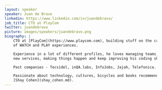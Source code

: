 ```yaml
---
layout: speaker
speaker: Juan de Bravo
linkedin: https://www.linkedin.com/in/juandebravo/
job_title: CTO at PlayCom
twitter: juandebravo
picture: images/speakers/juandebravo.png
biography: |
    CTO at [PlayCom](https://www.playcom.com), building stuff on the crossover
    of WATCH and PLAY experiences.

    Experience in a lot of different profiles, he loves managing teams, building
    new services, making things happen and keep improving his coding skills.

    Past companies - Tecsidel, inQA.labs, InfoJobs, Jajah, Telefonica.

    Passionate about technology, cultures, bicycles and books recommended by
    [Shay Cohen](shay_cohen.md).
---
```


